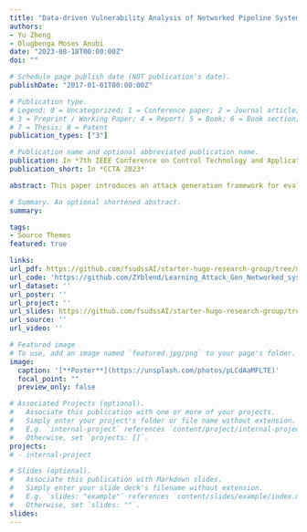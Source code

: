 ```yaml
---
title: "Data-driven Vulnerability Analysis of Networked Pipeline System"
authors:
- Yu Zheng
- Olugbenga Moses Anubi
date: "2023-08-18T00:00:00Z"
doi: ""

# Schedule page publish date (NOT publication's date).
publishDate: "2017-01-01T00:00:00Z"

# Publication type.
# Legend: 0 = Uncategorized; 1 = Conference paper; 2 = Journal article;
# 3 = Preprint / Working Paper; 4 = Report; 5 = Book; 6 = Book section;
# 7 = Thesis; 8 = Patent
publication_types: ["3"]

# Publication name and optional abbreviated publication name.
publication: In *7th IEEE Conference on Control Technology and Applications 2023*
publication_short: In *CCTA 2023*

abstract: This paper introduces an attack generation framework for evaluating the vulnerability of nonlinear networked pipeline systems. The vulnerability analysis is formulated as determining the presence of feasible attack sets, defined by boundary functions representing the effectiveness and stealthiness of attack signals with respect to the objective and attack detection module. The framework utilizes three data-driven models, including two discriminative models that learn the boundary functions and a generative model that produces elements of the feasible attack set. A new loss function ensures successful attack generation with high probability.

# Summary. An optional shortened abstract.
summary: 

tags:
- Source Themes
featured: true

links:
url_pdf: https://github.com/fsudssAI/starter-hugo-research-group/tree/main/content/publication/ddvanps/ddvanps.pdf
url_code: 'https://github.com/ZYblend/Learning_Attack_Gen_Networked_system'
url_dataset: ''
url_poster: ''
url_project: ''
url_slides: https://github.com/fsudssAI/starter-hugo-research-group/tree/main/content/publication/ddvanps/slide.pdf
url_source: ''
url_video: ''

# Featured image
# To use, add an image named `featured.jpg/png` to your page's folder. 
image:
  caption: '[**Poster**](https://unsplash.com/photos/pLCdAaMFLTE)'
  focal_point: ""
  preview_only: false

# Associated Projects (optional).
#   Associate this publication with one or more of your projects.
#   Simply enter your project's folder or file name without extension.
#   E.g. `internal-project` references `content/project/internal-project/index.md`.
#   Otherwise, set `projects: []`.
projects:
# - internal-project

# Slides (optional).
#   Associate this publication with Markdown slides.
#   Simply enter your slide deck's filename without extension.
#   E.g. `slides: "example"` references `content/slides/example/index.md`.
#   Otherwise, set `slides: ""`.
slides:
---
```


